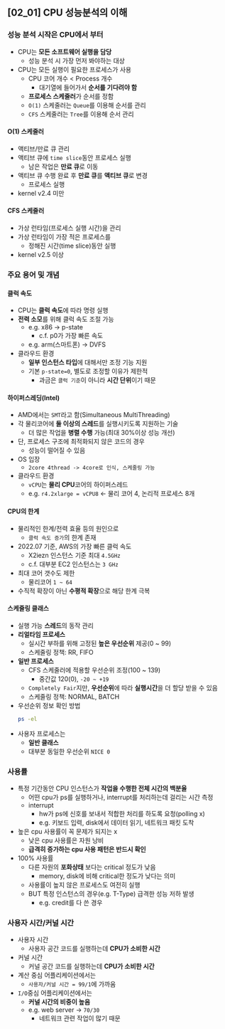 ## [02_01] CPU 성능분석의 이해

### 성능 분석 시작은 CPU에서 부터
- CPU는 **모든 소프트웨어 실행을 담당**
  - 성능 분석 시 가장 먼저 봐야하는 대상
- CPU는 모든 실행이 필요한 프로세스가 사용
  - CPU 코어 개수 < Process 개수
    - 대기열에 들어가서 **순서를 기다려야 함**
  - **프로세스 스케줄러**가 순서를 정함
  - `O(1)` 스케줄러는 `Queue`를 이용해 순서를 관리
  - `CFS` 스케줄러는 `Tree`를 이용해 순서 관리 

#### O(1) 스케줄러
- 액티브/만료 큐 관리
- 액티브 큐에 `time slice`동안 프로세스 실행
  - 남은 작업은 **만료 큐**로 이동
- 액티브 큐 수행 완료 후 **만료 큐**를 **액티브 큐**로 변경
  - 프로세스 실행
- kernel v2.4 미만

#### CFS 스케줄러
- 가상 런타임(프로세스 실행 시간)을 관리
- 가상 런타임이 가장 적은 프로세스를
  - 정해진 시간(time slice)동안 실행
- kernel v2.5 이상

### 주요 용어 및 개념

#### 클럭 속도
- CPU는 **클럭 속도**에 따라 명령 실행
- **전력 소모**를 위해 클럭 속도 조절 가능
  - e.g. x86 -> p-state
    - c.f. p0가 가장 빠른 속도
  - e.g. arm(스마트폰) -> DVFS
- 클라우드 환경
  - **일부 인스턴스 타입**에 대해서만 조정 기능 지원
  - 기본 `p-state=0`, 별도로 조정할 이유가 제한적
    - 과금은 `클럭 기준`이 아니라 **시간 단위**이기 때문

#### 하이퍼스레딩(Intel)
- AMD에서는 `SMT`라고 함(Simultaneous MultiThreading)
- 각 물리코어에 **둘 이상의 스레드**를 실행시키도록 지원하는 기술
  - 더 많은 작업을 **병렬 수행** 가능(최대 30%이상 성능 개선)
- 단, 프로세스 구조에 최적화되지 않은 코드의 경우 
  - 성능이 떨어질 수 있음
- OS 입장
  - `2core 4thread -> 4core로 인식, 스케줄링 가능`
- 클라우드 환경
  - `vCPU`는 **물리 CPU**코어의 하이퍼스레드
  - e.g. `r4.2xlarge = vCPU8` <- 물리 코어 4, 논리적 프로세스 8개

#### CPU의 한계
- 물리적인 한계/전력 효율 등의 원인으로
  - `클럭 속도 증가`의 한계 존재
- 2022.07 기준, AWS의 가장 빠른 클럭 속도
  - X2iezn 인스턴스 기준 최대 `4.5GHz`
  - c.f. 대부분 EC2 인스턴스는 `3 GHz`
- 최대 코어 갯수도 제한
  - 물리코어 `1 ~ 64`
- 수직적 확장이 아닌 **수평적 확장**으로 해당 한계 극복

#### 스케줄링 클래스
- 실행 가능 **스레드**의 동작 관리
- **리얼타임 프로세스**
  - 실시간 부하를 위해 고정된 **높은 우선순위** 제공(0 ~ 99)
  - 스케줄링 정책: RR, FIFO
- **일반 프로세스**
  - CFS 스케줄러에 적용할 우선순위 조정(100 ~ 139)
    - 중간값 120(0), `-20 ~ +19`
  - `Completely Fair`지만, **우선순위**에 따라 **실행시간**을 더 할당 받을 수 있음
  - 스케줄링 정책: NORMAL, BATCH
- 우선순위 정보 확인 방법
  ```bash
  ps -el
  ```
- 사용자 프로세스는
  - **일반 클래스**
  - 대부분 동일한 우선순위 `NICE 0`

### 사용률
- 특정 기간동안 CPU 인스턴스가 **작업을 수행한 전체 시간의 백분율**
  - 어떤 cpu가 ps를 실행하거나, interrupt를 처리하는데 걸리는 시간 측정
  - interrupt
    - hw가 ps에 신호를 보내서 적합한 처리를 하도록 요청(polling x)
    - e.g. 키보드 입력, disk에서 데이터 읽기, 네트워크 패킷 도착
- 높은 cpu 사용률이 꼭 문제가 되지는 x
  - 낮은 cpu 사용률은 자원 낭비
  - **급격히 증가하는 cpu 사용 패턴은 반드시 확인**
- 100% 사용률
  - 다른 자원의 **포화상태** 보다는 critical 정도가 낮음
    - memory, disk에 비해 critical한 정도가 낮다는 의미
  - 사용률이 높지 않은 프로세스도 여전히 실행
  - BUT 특정 인스턴스의 경우(e.g. T-Type) 급격한 성능 저하 발생
    - e.g. credit를 다 쓴 경우

### 사용자 시간/커널 시간
- 사용자 시간
  - 사용자 공간 코드를 실행하는데 **CPU가 소비한 시간**
- 커널 시간
  - 커널 공간 코드를 실행하는데 **CPU가 소비한 시간**
- 계산 중심 어플리케이션에서는
  - `사용자/커널 시간 = 99/1`에 가까움
- `I/O`중심 어플리케이션에서는
  - **커널 시간의 비중이 높음**
  - e.g. web server -> `70/30`
    - 네트워크 관련 작업이 많기 때문
